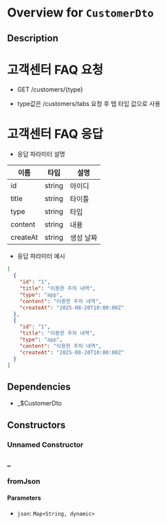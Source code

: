 # Overview for `CustomerDto`

## Description

# 고객센터 FAQ 요청

 - GET /customers/{type}

 - type값은 /customers/tabs 요청 후 탭 타입 값으로 사용

 # 고객센터 FAQ 응답

 - 응답 파라미터 설명

 |이름|타입|설명|
 |-|-|-|
 |id|string|아이디|
 |title|string|타이틀|
 |type|string|타입|
 |content|string|내용|
 |createAt|string|생성 날짜|

 - 응답 파라미터 예시

 ```json
 [
   {
     "id": "1",
     "title": "이용한 주차 내역",
     "type": "app",
     "content": "이용한 주차 내역",
     "createAt": "2025-08-20T10:00:00Z"
   },
   {
     "id": "1",
     "title": "이용한 주차 내역",
     "type": "app",
     "content": "이용한 주차 내역",
     "createAt": "2025-08-20T10:00:00Z"
   }
 ]
 ```

## Dependencies

- _$CustomerDto

## Constructors

### Unnamed Constructor


### _


### fromJson


#### Parameters

- `json`: `Map<String, dynamic>`
